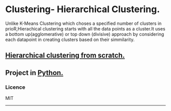# Clustering- Hierarchical Clustering.

Unlike K-Means Clustering which choses a specified number of clusters in prioR,Hierachical clustering starts with all the data points as a cluster.It uses a bottom up(agglomerative) or top down (divisive) approach by considering each datapoint in creating clusters based on their simmilarity.

## [Hierarchical clustering from scratch.](https://github.com/GeorgeOduor/unsupervised-learning/blob/master/hierarchical%20clustering/hierachical%20clustering.ipynb)

## Project in [Python.]()

### Licence 

MIT
___
